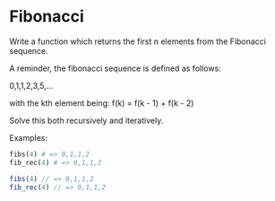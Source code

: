 # Fibonacci

Write a function which returns the first n elements from the Fibonacci sequence.  

A reminder, the fibonacci sequence is defined as follows: 

0,1,1,2,3,5,...

with the kth element being: f(k) = f(k - 1) + f(k - 2)

Solve this both recursively and iteratively.  

Examples:

```rb
fibs(4) # => 0,1,1,2
fib_rec(4) # => 0,1,1,2
```

```js
fibs(4) // => 0,1,1,2
fib_rec(4) // => 0,1,1,2
```